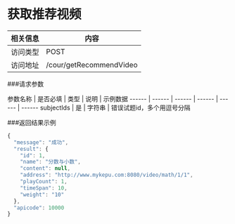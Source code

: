 # 获取推荐视频
 相关信息 | 内容
 ------ | ------
 访问类型 | POST
 访问地址 | /cour/getRecommendVideo

###请求参数

 参数名称 | 是否必填 | 类型 | 说明 | 示例数据
 ------ | ------ | ------ | ------ | ------ | ------
 subjectIds | 是 | 字符串 | 错误试题id，多个用逗号分隔
 
###返回结果示例

```javascript
{
  "message": "成功",
  "result": {
    "id": 1,
    "name": "分数与小数",
    "content": null,
    "address": "http://www.mykepu.com:8080/video/math/1/1",
    "playCount": 1,
    "timeSpan": 10,
    "weight": "10"
  },
  "apicode": 10000
}

```
